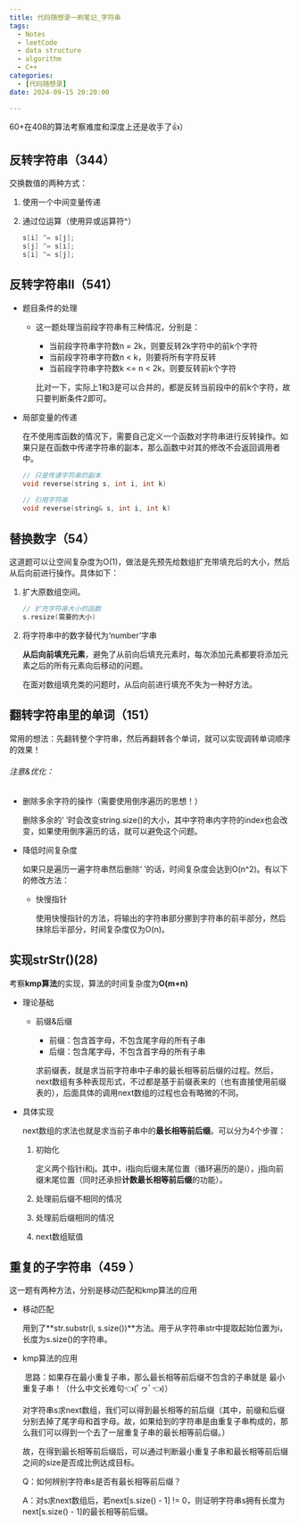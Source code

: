 ```yaml
---
title: 代码随想录一刷笔记_字符串
tags: 
  - Notes
  - leetCode
  - data structure
  - algorithm
  - C++
categories: 
  - [代码随想录]
date: 2024-09-15 20:20:00

---
```


60+在408的算法考察难度和深度上还是收手了👍）

<!-- more -->

## 反转字符串（344）

交换数值的两种方式：

1. 使用一个中间变量传递

2. 通过位运算（使用异或运算符^）

   ```c++
   s[i] ^= s[j];
   s[j] ^= s[i];
   s[i] ^= s[j];
   ```



## 反转字符串Ⅱ（541）

- 题目条件的处理

  - 这一题处理当前段字符串有三种情况，分别是：

    - 当前段字符串字符数n = 2k，则要反转2k字符中的前k个字符
    - 当前段字符串字符数n < k，则要将所有字符反转
    - 当前段字符串字符数k <= n < 2k，则要反转前k个字符

    比对一下，实际上1和3是可以合并的，都是反转当前段中的前k个字符，故只要判断条件2即可。

- 局部变量的传递

  在不使用库函数的情况下，需要自己定义一个函数对字符串进行反转操作。如果只是在函数中传递字符串的副本，那么函数中对其的修改不会返回调用者中。

  ```c++
  // 只是传递字符串的副本
  void reverse(string s, int i, int k)
      
  // 引用字符串
  void reverse(string& s, int i, int k)
  ```

  

## 替换数字（54）

这道题可以让空间复杂度为O(1)，做法是先预先给数组扩充带填充后的大小，然后从后向前进行操作。具体如下：

1. 扩大原数组空间。

   ```c++
   // 扩充字符串大小的函数
   s.resize(需要的大小)
   ```

   

2. 将字符串中的数字替代为‘number’字串

   **从后向前填充元素**，避免了从前向后填充元素时，每次添加元素都要将添加元素之后的所有元素向后移动的问题。

   在面对数组填充类的问题时，从后向前进行填充不失为一种好方法。

## 翻转字符串里的单词（151）

常用的想法：先翻转整个字符串，然后再翻转各个单词，就可以实现调转单词顺序的效果！

###### 注意&优化：

- 删除多余字符的操作（需要使用倒序遍历的思想！）

  删除多余的‘ ’时会改变string.size()的大小，其中字符串内字符的index也会改变，如果使用倒序遍历的话，就可以避免这个问题。

- 降低时间复杂度

  如果只是遍历一遍字符串然后删除‘ ’的话，时间复杂度会达到O(n^2)。有以下的修改方法：

  - 快慢指针

    使用快慢指针的方法，将输出的字符串部分挪到字符串的前半部分，然后抹除后半部分，时间复杂度仅为O(n)。

## 实现strStr()(28)

考察**kmp算法**的实现，算法的时间复杂度为**O(m+n)**

- 理论基础

  - 前缀&后缀

    - 前缀：包含首字母，不包含尾字母的所有子串
    - 后缀：包含尾字母，不包含首字母的所有子串

    求前缀表，就是求当前字符串中子串的最长相等前后缀的过程。然后，next数组有多种表现形式，不过都是基于前缀表来的（也有直接使用前缀表的），后面具体的调用next数组的过程也会有略微的不同。

- 具体实现

  next数组的求法也就是求当前子串中的**最长相等前后缀**。可以分为4个步骤：

  1. 初始化

     定义两个指针i和j。其中，i指向后缀末尾位置（循环遍历的是i），j指向前缀末尾位置（同时还承担**计数最长相等前后缀**的功能）。

  2. 处理前后缀不相同的情况

  3. 处理前后缀相同的情况

  4. next数组赋值

## 重复的子字符串（459 ）

这一题有两种方法，分别是移动匹配和kmp算法的应用

- 移动匹配

  用到了**str.substr(i, s.size())**方法。用于从字符串str中提取起始位置为i，长度为s.size()的字符串。

- kmp算法的应用

  ​	思路：如果存在最小重复子串，那么最长相等前后缀不包含的子串就是 最小重复子串！（什么中文长难句👈(ﾟヮﾟ👈)）

  ​	对字符串s求next数组，我们可以得到最长相等的前后缀（其中，前缀和后缀分别去掉了尾字母和首字母。故，如果给到的字符串是由重复子串构成的，那么我们可以得到一个去了一层重复子串的最长相等前后缀。）

  ​	故，在得到最长相等前后缀后，可以通过判断最小重复子串和最长相等前后缀之间的size是否成比例达成目标。

  Q：如何辨别字符串s是否有最长相等前后缀？

  A：对s求next数组后，若next[s.size() - 1] != 0，则证明字符串s拥有长度为next[s.size() - 1]的最长相等前后缀。

